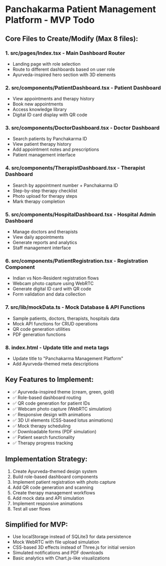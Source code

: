 # Panchakarma Patient Management Platform - MVP Todo

## Core Files to Create/Modify (Max 8 files):

### 1. **src/pages/Index.tsx** - Main Dashboard Router
- Landing page with role selection
- Route to different dashboards based on user role
- Ayurveda-inspired hero section with 3D elements

### 2. **src/components/PatientDashboard.tsx** - Patient Dashboard
- View appointments and therapy history
- Book new appointments
- Access knowledge library
- Digital ID card display with QR code

### 3. **src/components/DoctorDashboard.tsx** - Doctor Dashboard  
- Search patients by Panchakarma ID
- View patient therapy history
- Add appointment notes and prescriptions
- Patient management interface

### 4. **src/components/TherapistDashboard.tsx** - Therapist Dashboard
- Search by appointment number + Panchakarma ID
- Step-by-step therapy checklist
- Photo upload for therapy steps
- Mark therapy completion

### 5. **src/components/HospitalDashboard.tsx** - Hospital Admin Dashboard
- Manage doctors and therapists
- View daily appointments
- Generate reports and analytics
- Staff management interface

### 6. **src/components/PatientRegistration.tsx** - Registration Component
- Indian vs Non-Resident registration flows
- Webcam photo capture using WebRTC
- Generate digital ID card with QR code
- Form validation and data collection

### 7. **src/lib/mockData.ts** - Mock Database & API Functions
- Sample patients, doctors, therapists, hospitals data
- Mock API functions for CRUD operations
- QR code generation utilities
- PDF generation functions

### 8. **index.html** - Update title and meta tags
- Update title to "Panchakarma Management Platform"
- Add Ayurveda-themed meta descriptions

## Key Features to Implement:
- ✅ Ayurveda-inspired theme (cream, green, gold)
- ✅ Role-based dashboard routing
- ✅ QR code generation for patient IDs
- ✅ Webcam photo capture (WebRTC simulation)
- ✅ Responsive design with animations
- ✅ 3D UI elements (CSS-based lotus animations)
- ✅ Mock therapy scheduling
- ✅ Downloadable forms (PDF simulation)
- ✅ Patient search functionality
- ✅ Therapy progress tracking

## Implementation Strategy:
1. Create Ayurveda-themed design system
2. Build role-based dashboard components
3. Implement patient registration with photo capture
4. Add QR code generation and scanning
5. Create therapy management workflows
6. Add mock data and API simulation
7. Implement responsive animations
8. Test all user flows

## Simplified for MVP:
- Use localStorage instead of SQLite3 for data persistence
- Mock WebRTC with file upload simulation
- CSS-based 3D effects instead of Three.js for initial version
- Simulated notifications and PDF downloads
- Basic analytics with Chart.js-like visualizations